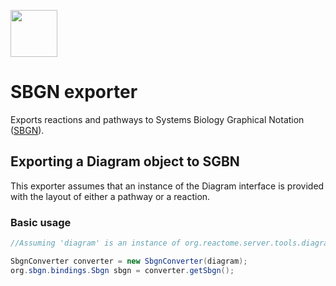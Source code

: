 [<img src=https://user-images.githubusercontent.com/6883670/31999264-976dfb86-b98a-11e7-9432-0316345a72ea.png height=75 />](https://reactome.org)

# SBGN exporter

Exports reactions and pathways to Systems Biology Graphical Notation ([SBGN](http://sbgn.github.io/sbgn/)).

## Exporting a Diagram object to SGBN

This exporter assumes that an instance of the Diagram interface is provided with the layout of either a pathway or a reaction.

### Basic usage
```java
//Assuming 'diagram' is an instance of org.reactome.server.tools.diagram.data.layout.Diagram

SbgnConverter converter = new SbgnConverter(diagram);
org.sbgn.bindings.Sbgn sbgn = converter.getSbgn();

```

